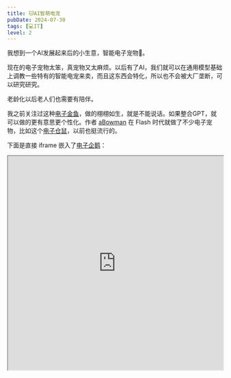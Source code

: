 ```yaml
---
title: 🐱AI智萌电宠
pubDate: 2024-07-30
tags: [💻IT]
level: 2
---
```


我想到一个AI发展起来后的小生意，智能电子宠物🐶。

现在的电子宠物太笨，真宠物又太麻烦。以后有了AI，我们就可以在通用模型基础上调教一些特有的智能电宠来卖，而且这东西会特化，所以也不会被大厂垄断，可以研究研究。

老龄化以后老人们也需要有陪伴。

我之前关注过这种[电子金鱼]，做的栩栩如生，就是不能说话。如果整合GPT，就可以做的更有意思更个性化。作者 [aBowman] 在 Flash 时代就做了不少电子宠物，比如这个[电子仓鼠]，以前也挺流行的。

下面是直接 iframe 嵌入了[电子企鹅]：

<iframe id="electronicFishes" title="Electronic Fishes" width="100%" height="500" src="https://petpenguins.com/"></iframe>

[aBowman]: https://www.abowman.com/
[电子金鱼]: https://goldfishies.com/
[电子企鹅]: https://petpenguins.com/
[电子仓鼠]: https://hammyhome.com/
